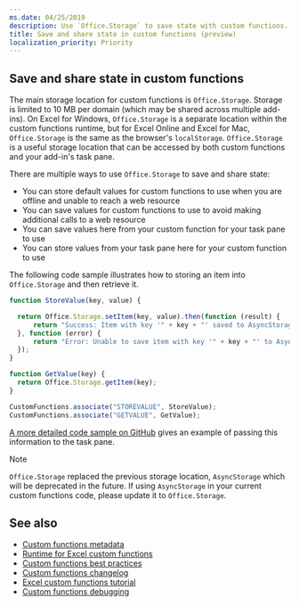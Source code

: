 ```yaml
---
ms.date: 04/25/2019
description: Use `Office.Storage` to save state with custom functions. 
title: Save and share state in custom functions (preview)
localization_priority: Priority
---
```


## Save and share state in custom functions

The main storage location for custom functions is `Office.Storage`. Storage is limited to 10 MB per domain (which may be shared across multiple add-ins). On Excel for Windows, `Office.Storage` is a separate location within the custom functions runtime, but for Excel Online and Excel for Mac, `Office.Storage` is the same as the browser's `localStorage`. `Office.Storage` is a useful storage location that can be accessed by both custom functions and your add-in's task pane.

There are multiple ways to use `Office.Storage` to save and share state:

- You can store default values for custom functions to use when you are offline and unable to reach a web resource
- You can save values for custom functions to use to avoid making additional calls to a web resource
- You can save values here from your custom function for your task pane to use
- You can store values from your task pane here for your custom function to use

The following code sample illustrates how to storing an item into `Office.Storage` and then retrieve it.

```js
function StoreValue(key, value) {

  return Office.Storage.setItem(key, value).then(function (result) {
      return "Success: Item with key '" + key + "' saved to AsyncStorage.";
  }, function (error) {
      return "Error: Unable to save item with key '" + key + "' to AsyncStorage. " + error;
  });
}

function GetValue(key) {
  return Office.Storage.getItem(key);
}

CustomFunctions.associate("STOREVALUE", StoreValue);
CustomFunctions.associate("GETVALUE", GetValue);
```

[A more detailed code sample on GitHub](https://github.com/OfficeDev/PnP-OfficeAddins/tree/master/Excel-custom-functions/AsyncStorage) gives an example of passing this information to the task pane.

>[!NOTE]
> `Office.Storage` replaced the previous storage location, `AsyncStorage` which will be deprecated in the future. If using `AsyncStorage` in your current custom functions code, please update it to `Office.Storage`.

## See also

* [Custom functions metadata](custom-functions-json.md)
* [Runtime for Excel custom functions](custom-functions-runtime.md)
* [Custom functions best practices](custom-functions-best-practices.md)
* [Custom functions changelog](custom-functions-changelog.md)
* [Excel custom functions tutorial](../tutorials/excel-tutorial-create-custom-functions.md)
* [Custom functions debugging](custom-functions-debugging.md)
